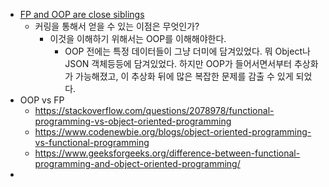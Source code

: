 - [FP and OOP are close siblings](https://blog.mhashim6.me/fp-and-oop-are-close-siblings/) 
	- 커링을 통해서 얻을 수 있는 이점은 무엇인가? 
		- 이것을 이해하기 위해서는 OOP를 이해해야한다. 
			- OOP 전에는 특정 데이터들이 그냥 더미에 담겨있었다. 뭐 Object나 JSON 객체등등에 담겨있었다. 하지만 OOP가 들어서면서부터 추상화가 가능해졌고, 이 추상화 뒤에 많은 복잡한 문제를 감출 수 있게 되었다. 
- OOP vs FP 
	- https://stackoverflow.com/questions/2078978/functional-programming-vs-object-oriented-programming
	- https://www.codenewbie.org/blogs/object-oriented-programming-vs-functional-programming
	- https://www.geeksforgeeks.org/difference-between-functional-programming-and-object-oriented-programming/
- 